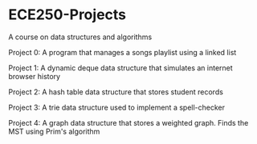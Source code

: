 # ECE250-Projects
A course on data structures and algorithms

Project 0: A program that manages a songs playlist using a linked list

Project 1: A dynamic deque data structure that simulates an internet browser history

Project 2: A hash table data structure that stores student records

Project 3: A trie data structure used to implement a spell-checker

Project 4: A graph data structure that stores a weighted graph. Finds the MST using Prim's algorithm
